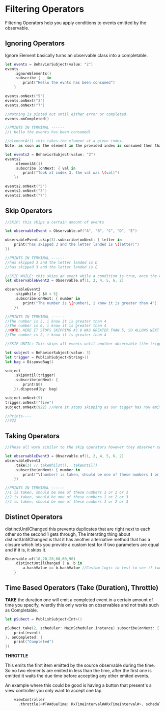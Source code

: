 # Filtering Operators

Filtering Operators help you apply conditions to events emitted by the observable.

## Ignoring Operators

Ignore Element basically turns an observable class into a completable.

```swift
let events = BehaviorSubject(value: "2")
events
    .ignoreElements()
    .subscribe { _ in
        print("Hello the evnts has been consumed")
    }

events.onNext("5")
events.onNext("3")
events.onNext("7")

//Nothing is pinted out until either error or completed.
events.onCompleted()

//PRINTS IN TERMINAL ------
//( Hello the events has been consumed)
```

```swift
//elementAt() this takes the element at a given index.
Note: as soon as the element in the provided index is consumed then that subscription is completed.

let events2 = BehaviorSubject(value: "2")
events2
    .elementAt(1)
    .subscribe (onNext: { val in
        print("Took at index 3, the val was \(val)")
    })

events2.onNext("5")
events2.onNext("3")
events2.onNext("7")
```

## Skip Operators

```swift
//SKIP: this skips a certain amount of events

let observableEvent = Observable.of("A", "B", "C", "D", "E")

observableEvent.skip(3).subscribe(onNext: { letter in
    print("has skipped 3 and the letter landed is \(letter)")
})

//PRINTS IN TERMINAL ------
//has skipped 3 and the letter landed is D
//has skipped 3 and the letter landed is E
```

```swift
//SKIP WHILE: this skips an event while a condition is true, once the condition is done it stops skipping.
let observableEvent2 = Observable.of(1, 2, 4, 5, 6, 2)

observableEvent2
    .skipWhile { $0 < 5}
    .subscribe(onNext: { number in
        print("The number is \(number), i know it is greater than 4")
    })

//PRINTS IN TERMINAL ------
//The number is 5, i know it is greater than 4
//The number is 6, i know it is greater than 4
//NOTE: HERE IT STOPS SKIPPING AS 6 WAS GREATER THAN 5, SO ALLOWS NEXT 2 IN, AS 6 HAS BROKEN THE SKIP WHILE.
//The number is 2, i know it is greater than 4 
```

```swift
//SKIP UNTIL: This skips all events until another observable (the trigger) has emitted an event.

let subject = BehaviorSubject(value: 3)
let trigger = PublishSubject<String>()
let bag = DisposeBag()

subject
    .skipUntil(trigger)
    .subscribe(onNext: {
        print($0)
    }).disposed(by: bag)

subject.onNext(9)
trigger.onNext("five")
subject.onNext(922) //Here it stops skipping as our tigger has now emitted an observable.

//Prints----
//922
```

## Taking Operators

```swift
//These all work similar to the skip operators however they observer consumes the event instead of skipping.

let observableEvent3 = Observable.of(1, 2, 4, 5, 6, 2)
observableEvent3
    .take(3) //.takeWhilst(), .takeUntil()
    .subscribe(onNext: { number in
        print("\(number) is taken, should be one of these numbers 1 or 2 or 3")
    })

//PRINTS IN TERMINAL ------
//1 is taken, should be one of these numbers 1 or 2 or 3
//2 is taken, should be one of these numbers 1 or 2 or 3
//4 is taken, should be one of these numbers 1 or 2 or 3
```

## Distinct Operators

distinctUntilChanged this prevents duplicates that are right next to each other so the second 1 gets through, The intersting thing about distinctUntilChanged is that it has another alternative method that has a closure which lets you provide a custom test for if two parameters are equal and if it is, it skips it.

```swift
Observable.of(10,20,20,60,60,90)
    .distinctUntilChanged { a, b in
        a.hashValue == b.hashValue //Custom logic to test to see if two parameters are equal.
    }
```

## Time Based Operators (Take (Duration), Throttle)

**TAKE** the duration one will emit a completed event in a certain amount of time you specify, wierdly this only works on observables and not traits such as Completable.

```swift
let pSubect = PublishSubject<Int>()

pSubect.take(2, scheduler: MainScheduler.instance).subscribe(onNext: { event in
    print(event)
}, onCompleted: {
    print("Completed")
})
```

**THROTTLE**

This emits the first item emitted by the source observable during the time. So no two elements are emited in less than the time, after the first one is emitted it waits the due time before accepting any other emited events.

An example where this could be good is having a button that present's a view controller you only want to accept one tap.

```swift
    viewController
      .throttle(<#T##dueTime: RxTimeInterval##RxTimeInterval#>, scheduler: <#T##SchedulerType#>)
```
